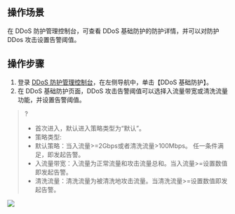 ## 操作场景
在 DDoS 防护管理控制台，可查看 DDoS 基础防护的防护详情，并可以对防护 DDos 攻击设置告警阈值。

## 操作步骤
1. 登录 [DDoS 防护管理控制台](https://console.cloud.tencent.com/dayu/overview)，在左侧导航中，单击【DDoS 基础防护】。
2. 在 DDoS 基础防护页面，DDoS 攻击告警阈值可以选择入流量带宽或清洗流量功能，并设置告警阈值。
>?
>- 首次进入，默认进入策略类型为“默认”。
>- 策略类型:
>  - 默认策略：当入流量>=2Gbps或者清洗流量>100Mbps。 任一条件满足，即发起告警。  
>  - 入流量带宽：入流量为正常流量和攻击流量总和。当入流量>=设置数值即发起告警。 
>  - 清洗流量：清洗流量为被清洗地攻击流量。当清洗流量>=设置数值即发起告警。
>
![](https://main.qcloudimg.com/raw/7c6e1f3855837ca9bc53c7467b592355.png)
 



